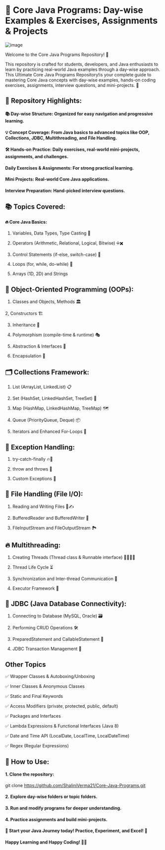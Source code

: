 # 🌟 Core Java Programs: Day-wise Examples & Exercises, Assignments & Projects

![image](https://github.com/user-attachments/assets/93471e2b-f05e-4bc4-a775-8c0c8d2f7e46)

Welcome to the Core Java Programs Repository! 🎯


This repository is crafted for students, developers, and Java enthusiasts to learn by practicing real-world Java examples through a day-wise approach.
This Ultimate Core Java Programs Repository!is your complete guide to mastering Core Java concepts with day-wise examples, hands-on coding exercises, assignments, interview questions, and mini-projects. 🚀


## 📌 Repository Highlights:


#### 📚 Day-wise Structure: Organized for easy navigation and progressive learning.

#### 💡 Concept Coverage: From Java basics to advanced topics like OOP, Collections, JDBC, Multithreading, and File Handling.

#### 🛠️ Hands-on Practice: Daily exercises, real-world mini-projects, assignments, and challenges.

#### Daily Exercises & Assignments: For strong practical learning.

#### Mini Projects: Real-world Core Java applications.

#### Interview Preparation: Hand-picked interview questions.


## 📚 Topics Covered:


#### 🔥 Core Java Basics:

1. Variables, Data Types, Type Casting 🔢

2. Operators (Arithmetic, Relational, Logical, Bitwise) ➗✖️

3. Control Statements (if-else, switch-case) 🔁

4. Loops (for, while, do-while) 🔂
   
5.  Arrays (1D, 2D) and Strings
   

## 🧱 Object-Oriented Programming (OOPs):

1. Classes and Objects, Methods 🏛️

2, Constructors 🏗️

3. Inheritance 🧬

4. Polymorphism (compile-time & runtime) 🎭

5. Abstraction & Interfaces 🚪

6. Encapsulation 🧴
   

## 🗂️ Collections Framework:

1. List (ArrayList, LinkedList) 📋

2. Set (HashSet, LinkedHashSet, TreeSet) 🌳

3. Map (HashMap, LinkedHashMap, TreeMap) 🗺️

4. Queue (PriorityQueue, Deque) 📦

5. Iterators and Enhanced For-Loops 🔄


## 🛑 Exception Handling:

1. try-catch-finally 🔥🧯

2. throw and throws 🚨

3. Custom Exceptions 🚧


## 📂 File Handling (File I/O):

1. Reading and Writing Files 📖✍️

2. BufferedReader and BufferedWriter 📝

3. FileInputStream and FileOutputStream 🏞️


## 🔥 Multithreading:

1. Creating Threads (Thread class & Runnable interface) 🏃‍♂️🏃‍♀️

2. Thread Life Cycle ⏳

3. Synchronization and Inter-thread Communication 🔐

4. Executor Framework 🚦


## 🔗 JDBC (Java Database Connectivity):

1. Connecting to Database (MySQL, Oracle) 🗃️

2. Performing CRUD Operations 🛠️

3. PreparedStatement and CallableStatement 🧩

4. JDBC Transaction Management 🔄

## Other Topics

✅ Wrapper Classes & Autoboxing/Unboxing

✅ Inner Classes & Anonymous Classes

✅ Static and Final Keywords

✅ Access Modifiers (private, protected, public, default)

✅ Packages and Interfaces

✅ Lambda Expressions & Functional Interfaces (Java 8)

✅ Date and Time API (LocalDate, LocalTime, LocalDateTime)

✅ Regex (Regular Expressions)


## 🚀 How to Use:

#### 1. Clone the repository:

git clone https://github.com/ShaliniVerma21/Core-Java-Programs.git

#### 2. Explore day-wise folders or topic folders.

#### 3. Run and modify programs for deeper understanding.

#### 4. Practice assignments and build mini-projects.


#### 🌈 Start your Java Journey today! Practice, Experiment, and Excel! 🌟

#### Happy Learning and Happy Coding! 🚀😊
